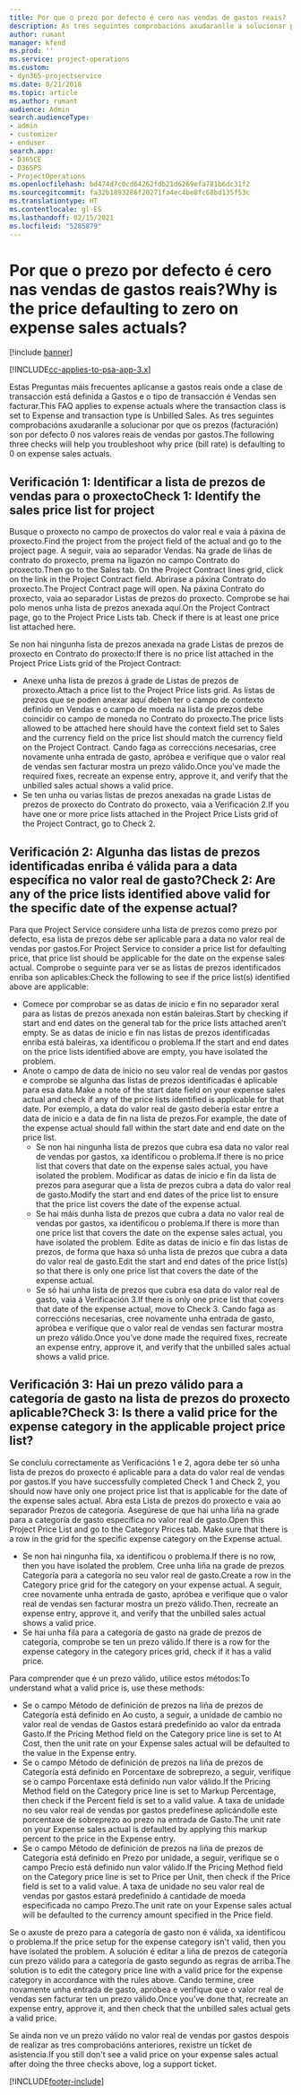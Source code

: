 ```yaml
---
title: Por que o prezo por defecto é cero nas vendas de gastos reais?
description: As tres seguintes comprobacións axudaranlle a solucionar por que os prezos son por defecto 0 nos valores reais de vendas por gastos.
author: rumant
manager: kfend
ms.prod: ''
ms.service: project-operations
ms.custom:
- dyn365-projectservice
ms.date: 8/21/2018
ms.topic: article
ms.author: rumant
audience: Admin
search.audienceType:
- admin
- customizer
- enduser
search.app:
- D365CE
- D365PS
- ProjectOperations
ms.openlocfilehash: bd474d7c0cd64262fdb21d6269efa781b6dc31f2
ms.sourcegitcommit: fa32b1893286f20271fa4ec4be8fc68bd135f53c
ms.translationtype: HT
ms.contentlocale: gl-ES
ms.lasthandoff: 02/15/2021
ms.locfileid: "5285879"
---
```

# <a name="why-is-the-price-defaulting-to-zero-on-expense-sales-actuals"></a><span data-ttu-id="fa4bf-103">Por que o prezo por defecto é cero nas vendas de gastos reais?</span><span class="sxs-lookup"><span data-stu-id="fa4bf-103">Why is the price defaulting to zero on expense sales actuals?</span></span>

[!include [banner](../includes/psa-now-project-operations.md)]

[!INCLUDE[cc-applies-to-psa-app-3.x](../includes/cc-applies-to-psa-app-3x.md)]

<span data-ttu-id="fa4bf-104">Estas Preguntas máis frecuentes aplícanse a gastos reais onde a clase de transacción está definida a Gastos e o tipo de transacción é Vendas sen facturar.</span><span class="sxs-lookup"><span data-stu-id="fa4bf-104">This FAQ applies to expense actuals where the transaction class is set to Expense and transaction type is Unbilled Sales.</span></span> <span data-ttu-id="fa4bf-105">As tres seguintes comprobacións axudaranlle a solucionar por que os prezos (facturación) son por defecto 0 nos valores reais de vendas por gastos.</span><span class="sxs-lookup"><span data-stu-id="fa4bf-105">The following three checks will help you troubleshoot why price (bill rate) is defaulting to 0 on expense sales actuals.</span></span>

## <a name="check-1-identify-the-sales-price-list-for-project"></a><span data-ttu-id="fa4bf-106">Verificación 1: Identificar a lista de prezos de vendas para o proxecto</span><span class="sxs-lookup"><span data-stu-id="fa4bf-106">Check 1: Identify the sales price list for project</span></span>

<span data-ttu-id="fa4bf-107">Busque o proxecto no campo de proxectos do valor real e vaia á páxina de proxecto.</span><span class="sxs-lookup"><span data-stu-id="fa4bf-107">Find the project from the project field of the actual and go to the project page.</span></span> <span data-ttu-id="fa4bf-108">A seguir, vaia ao separador Vendas. Na grade de liñas de contrato do proxecto, prema na ligazón no campo Contrato do proxecto.</span><span class="sxs-lookup"><span data-stu-id="fa4bf-108">Then go to the Sales tab. On the Project Contract lines grid, click on the link in the Project Contract field.</span></span> <span data-ttu-id="fa4bf-109">Abrirase a páxina Contrato do proxecto.</span><span class="sxs-lookup"><span data-stu-id="fa4bf-109">The Project Contract page will open.</span></span> <span data-ttu-id="fa4bf-110">Na páxina Contrato do proxecto, vaia ao separador Listas de prezos do proxecto. Comprobe se hai polo menos unha lista de prezos anexada aquí.</span><span class="sxs-lookup"><span data-stu-id="fa4bf-110">On the Project Contract page, go to the Project Price Lists tab. Check if there is at least one price list attached here.</span></span>

<span data-ttu-id="fa4bf-111">Se non hai ningunha lista de prezos anexada na grade Listas de prezos de proxecto en Contrato do proxecto:</span><span class="sxs-lookup"><span data-stu-id="fa4bf-111">If there is no price list attached in the Project Price Lists grid of the Project Contract:</span></span>

- <span data-ttu-id="fa4bf-112">Anexe unha lista de prezos á grade de Listas de prezos de proxecto.</span><span class="sxs-lookup"><span data-stu-id="fa4bf-112">Attach a price list to the Project Price lists grid.</span></span> <span data-ttu-id="fa4bf-113">As listas de prezos que se poden anexar aquí deben ter o campo de contexto definido en Vendas e o campo de moeda na lista de prezos debe coincidir co campo de moneda no Contrato do proxecto.</span><span class="sxs-lookup"><span data-stu-id="fa4bf-113">The price lists allowed to be attached here should have the context field set to Sales and the currency field on the price list should match the currency field on the Project Contract.</span></span> <span data-ttu-id="fa4bf-114">Cando faga as correccións necesarias, cree novamente unha entrada de gasto, apróbea e verifique que o valor real de vendas sen facturar mostra un prezo válido.</span><span class="sxs-lookup"><span data-stu-id="fa4bf-114">Once you’ve made the required fixes, recreate an expense entry, approve it, and verify that the unbilled sales actual shows a valid price.</span></span>
- <span data-ttu-id="fa4bf-115">Se ten unha ou varias listas de prezos anexadas na grade Listas de prezos de proxecto do Contrato do proxecto, vaia a Verificación 2.</span><span class="sxs-lookup"><span data-stu-id="fa4bf-115">If you have one or more price lists attached in the Project Price Lists grid of the Project Contract, go to Check 2.</span></span>

## <a name="check-2-are-any-of-the-price-lists-identified-above-valid-for-the-specific-date-of-the-expense-actual"></a><span data-ttu-id="fa4bf-116">Verificación 2: Algunha das listas de prezos identificadas enriba é válida para a data específica no valor real de gasto?</span><span class="sxs-lookup"><span data-stu-id="fa4bf-116">Check 2: Are any of the price lists identified above valid for the specific date of the expense actual?</span></span>

<span data-ttu-id="fa4bf-117">Para que Project Service considere unha lista de prezos como prezo por defecto, esa lista de prezos debe ser aplicable para a data no valor real de vendas por gastos.</span><span class="sxs-lookup"><span data-stu-id="fa4bf-117">For Project Service to consider a price list for defaulting price, that price list should be applicable for the date on the expense sales actual.</span></span> <span data-ttu-id="fa4bf-118">Comprobe o seguinte para ver se as listas de prezos identificados enriba son aplicables:</span><span class="sxs-lookup"><span data-stu-id="fa4bf-118">Check the following to see if the price list(s) identified above are applicable:</span></span>

- <span data-ttu-id="fa4bf-119">Comece por comprobar se as datas de inicio e fin no separador xeral para as listas de prezos anexada non están baleiras.</span><span class="sxs-lookup"><span data-stu-id="fa4bf-119">Start by checking if start and end dates on the general tab for the price lists attached aren’t empty.</span></span> <span data-ttu-id="fa4bf-120">Se as datas de inicio e fin nas listas de prezos identificadas enriba está baleiras, xa identificou o problema.</span><span class="sxs-lookup"><span data-stu-id="fa4bf-120">If the start and end dates on the price lists identified above are empty, you have isolated the problem.</span></span> 
- <span data-ttu-id="fa4bf-121">Anote o campo de data de inicio no seu valor real de vendas por gastos e comprobe se algunha das listas de prezos identificadas é aplicable para esa data.</span><span class="sxs-lookup"><span data-stu-id="fa4bf-121">Make a note of the start date field on your expense sales actual and check if any of the price lists identified is applicable for that date.</span></span> <span data-ttu-id="fa4bf-122">Por exemplo, a data do valor real de gasto debería estar entre a data de inicio e a data de fin na lista de prezos.</span><span class="sxs-lookup"><span data-stu-id="fa4bf-122">For example, the date of the expense actual should fall within the start date and end date on the price list.</span></span> 
    - <span data-ttu-id="fa4bf-123">Se non hai ningunha lista de prezos que cubra esa data no valor real de vendas por gastos, xa identificou o problema.</span><span class="sxs-lookup"><span data-stu-id="fa4bf-123">If there is no price list that covers that date on the expense sales actual, you have isolated the problem.</span></span> <span data-ttu-id="fa4bf-124">Modificar as datas de inicio e fin da lista de prezos para asegurar que a lista de prezos cubra a data do valor real de gasto.</span><span class="sxs-lookup"><span data-stu-id="fa4bf-124">Modify the start and end dates of the price list to ensure that the price list covers the date of the expense actual.</span></span> 
    - <span data-ttu-id="fa4bf-125">Se hai máis dunha lista de prezos que cubra a data no valor real de vendas por gastos, xa identificou o problema.</span><span class="sxs-lookup"><span data-stu-id="fa4bf-125">If there is more than one price list that covers the date on the expense sales actual, you have isolated the problem.</span></span> <span data-ttu-id="fa4bf-126">Edite as datas de inicio e fin das listas de prezos, de forma que haxa só unha lista de prezos que cubra a data do valor real de gasto.</span><span class="sxs-lookup"><span data-stu-id="fa4bf-126">Edit the start and end dates of the price list(s) so that there is only one price list that covers the date of the expense actual.</span></span> 
    - <span data-ttu-id="fa4bf-127">Se só hai unha lista de prezos que cubra esa data do valor real de gasto, vaia á Verificación 3.</span><span class="sxs-lookup"><span data-stu-id="fa4bf-127">If there is only one price list that covers that date of the expense actual, move to Check 3.</span></span>
<span data-ttu-id="fa4bf-128">Cando faga as correccións necesarias, cree novamente unha entrada de gasto, apróbea e verifique que o valor real de vendas sen facturar mostra un prezo válido.</span><span class="sxs-lookup"><span data-stu-id="fa4bf-128">Once you’ve done made the required fixes, recreate an expense entry, approve it, and verify that the unbilled sales actual shows a valid price.</span></span>

## <a name="check-3-is-there-a-valid-price-for-the-expense-category-in-the-applicable-project-price-list"></a><span data-ttu-id="fa4bf-129">Verificación 3: Hai un prezo válido para a categoría de gasto na lista de prezos do proxecto aplicable?</span><span class="sxs-lookup"><span data-stu-id="fa4bf-129">Check 3: Is there a valid price for the expense category in the applicable project price list?</span></span> 

<span data-ttu-id="fa4bf-130">Se concluíu correctamente as Verificacións 1 e 2, agora debe ter só unha lista de prezos do proxecto é aplicable para a data do valor real de vendas por gastos.</span><span class="sxs-lookup"><span data-stu-id="fa4bf-130">If you have successfully completed Check 1 and Check 2, you should now have only one project price list that is applicable for the date of the expense sales actual.</span></span> <span data-ttu-id="fa4bf-131">Abra esta Lista de prezos do proxecto e vaia ao separador Prezos de categoría. Asegúrese de que hai unha liña na grade para a categoría de gasto específica no valor real de gasto.</span><span class="sxs-lookup"><span data-stu-id="fa4bf-131">Open this Project Price List and go to the Category Prices tab. Make sure that there is a row in the grid for the specific expense category on the Expense actual.</span></span>
 
- <span data-ttu-id="fa4bf-132">Se non hai ningunha fila, xa identificou o problema.</span><span class="sxs-lookup"><span data-stu-id="fa4bf-132">If there is no row, then you have isolated the problem.</span></span> <span data-ttu-id="fa4bf-133">Cree unha liña na grade de prezos Categoría para a categoría no seu valor real de gasto.</span><span class="sxs-lookup"><span data-stu-id="fa4bf-133">Create a row in the Category price grid for the category on your expense actual.</span></span> <span data-ttu-id="fa4bf-134">A seguir, cree novamente unha entrada de gasto, apróbea e verifique que o valor real de vendas sen facturar mostra un prezo válido.</span><span class="sxs-lookup"><span data-stu-id="fa4bf-134">Then, recreate an expense entry, approve it, and verify that the unbilled sales actual shows a valid price.</span></span> 
- <span data-ttu-id="fa4bf-135">Se hai unha fila para a categoría de gasto na grade de prezos de categoría, comprobe se ten un prezo válido.</span><span class="sxs-lookup"><span data-stu-id="fa4bf-135">If there is a row for the expense category in the category prices grid, check if it has a valid price.</span></span>

<span data-ttu-id="fa4bf-136">Para comprender que é un prezo válido, utilice estos métodos:</span><span class="sxs-lookup"><span data-stu-id="fa4bf-136">To understand what a valid price is, use these methods:</span></span>

- <span data-ttu-id="fa4bf-137">Se o campo Método de definición de prezos na liña de prezos de Categoría está definido en Ao custo, a seguir, a unidade de cambio no valor real de vendas de Gastos estará predefinido ao valor da entrada Gasto.</span><span class="sxs-lookup"><span data-stu-id="fa4bf-137">If the Pricing Method field on the Category price line is set to At Cost, then the unit rate on your Expense sales actual will be defaulted to the value in the Expense entry.</span></span>
- <span data-ttu-id="fa4bf-138">Se o campo Método de definición de prezos na liña de prezos de Categoría está definido en Porcentaxe de sobreprezo, a seguir, verifique se o campo Porcentaxe está definido nun valor válido.</span><span class="sxs-lookup"><span data-stu-id="fa4bf-138">If the Pricing Method field on the Category price line is set to Markup Percentage, then check if the Percent field is set to a valid value.</span></span> <span data-ttu-id="fa4bf-139">A taxa de unidade no seu valor real de vendas por gastos predefínese aplicándolle este porcentaxe de sobreprezo ao prezo na entrada de Gasto.</span><span class="sxs-lookup"><span data-stu-id="fa4bf-139">The unit rate on your Expense sales actual is defaulted by applying this markup percent to the price in the Expense entry.</span></span>
- <span data-ttu-id="fa4bf-140">Se o campo Método de definición de prezos na liña de prezos de Categoría está definido en Prezo por unidade, a seguir, verifique se o campo Precio está definido nun valor válido.</span><span class="sxs-lookup"><span data-stu-id="fa4bf-140">If the Pricing Method field on the Category price line is set to Price per Unit, then check if the Price field is set to a valid value.</span></span> <span data-ttu-id="fa4bf-141">A taxa de unidade no seu valor real de vendas por gastos estará predefinido á cantidade de moeda especificada no campo Prezo.</span><span class="sxs-lookup"><span data-stu-id="fa4bf-141">The unit rate on your Expense sales actual will be defaulted to the currency amount specified in the Price field.</span></span>

<span data-ttu-id="fa4bf-142">Se o axuste de prezo para a categoría de gasto non é válida, xa identificou o problema.</span><span class="sxs-lookup"><span data-stu-id="fa4bf-142">If the price setup for the expense category isn't valid, then you have isolated the problem.</span></span> <span data-ttu-id="fa4bf-143">A solución é editar a liña de prezos de categoría cun prezo válido para a categoría de gasto segundo as regras de arriba.</span><span class="sxs-lookup"><span data-stu-id="fa4bf-143">The solution is to edit the category price line with a valid price for the expense category in accordance with the rules above.</span></span> <span data-ttu-id="fa4bf-144">Cando termine, cree novamente unha entrada de gasto, apróbea e verifique que o valor real de vendas sen facturar ten un prezo válido.</span><span class="sxs-lookup"><span data-stu-id="fa4bf-144">Once you’ve done that, recreate an expense entry, approve it, and then check that the unbilled sales actual gets a valid price.</span></span>

<span data-ttu-id="fa4bf-145">Se aínda non ve un prezo válido no valor real de vendas por gastos despois de realizar as tres comprobacións anteriores, rexistre un tícket de asistencia.</span><span class="sxs-lookup"><span data-stu-id="fa4bf-145">If you still don't see a valid price on your expense sales actual after doing the three checks above, log a support ticket.</span></span>




[!INCLUDE[footer-include](../includes/footer-banner.md)]